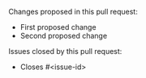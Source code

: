 Changes proposed in this pull request:

- First proposed change
- Second proposed change

Issues closed by this pull request:

- Closes #\<issue-id\>
